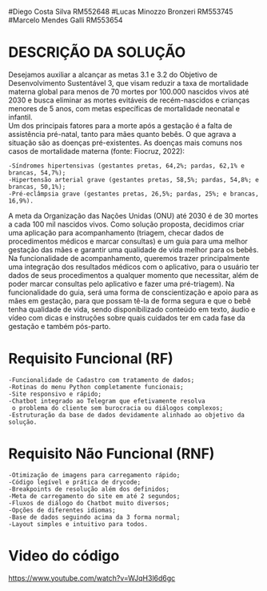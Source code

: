 #Diego Costa Silva RM552648
#Lucas Minozzo Bronzeri RM553745
#Marcelo Mendes Galli RM553654



# DESCRIÇÃO DA SOLUÇÃO 
Desejamos auxiliar a alcançar as metas 3.1 e 3.2 do Objetivo de Desenvolvimento Sustentável 3, que visam reduzir a taxa de mortalidade materna global para menos de 70 mortes por 100.000 nascidos vivos até 2030 e busca eliminar as mortes evitáveis de recém-nascidos e crianças menores de 5 anos, com metas específicas de mortalidade neonatal e infantil.  
Um dos principais fatores para a morte após a gestação é a falta de assistência pré-natal, tanto para mães quanto bebês. O que agrava a situação são as doenças pré-existentes. As doenças mais comuns nos casos de mortalidade materna (fonte: Fiocruz, 2022): 
    
    -Síndromes hipertensivas (gestantes pretas, 64,2%; pardas, 62,1% e brancas, 54,7%); 
    -Hipertensão arterial grave (gestantes pretas, 58,5%; pardas, 54,8%; e brancas, 50,1%); 
    -Pré-eclâmpsia grave (gestantes pretas, 26,5%; pardas, 25%; e brancas, 16,9%). 
 
A meta da Organização das Nações Unidas (ONU) até 2030 é de 30 mortes a cada 100 mil nascidos vivos. 
Como solução proposta, decidimos criar uma aplicação para acompanhamento (triagem, checar dados de procedimentos médicos e marcar consultas) e um guia para uma melhor gestação das mães e garantir uma qualidade de vida melhor para os bebês. 
Na funcionalidade de acompanhamento, queremos trazer principalmente uma integração dos resultados médicos com o aplicativo, para o usuário ter dados de seus procedimentos a qualquer momento que necessitar, além de poder marcar consultas pelo aplicativo e fazer uma pré-triagem). 
Na funcionalidade do guia, será uma forma de conscientização e apoio para as mães em gestação, para que possam tê-la de forma segura e que o bebê tenha qualidade de vida, sendo disponibilizado conteúdo em texto, áudio e vídeo com dicas e instruções sobre quais cuidados ter em cada fase da gestação e também pós-parto.


# Requisito Funcional (RF)

    -Funcionalidade de Cadastro com tratamento de dados;
    -Rotinas do menu Python completamente funcionais;
    -Site responsivo e rápido;
    -Chatbot integrado ao Telegram que efetivamente resolva
     o problema do cliente sem burocracia ou diálogos complexos;
    -Estruturação da base de dados devidamente alinhado ao objetivo da solução.
 
# Requisito Não Funcional (RNF)
 
    -Otimização de imagens para carregamento rápido;
    -Código legível e prática de drycode;
    -Breakpoints de resolução além dos definidos;
    -Meta de carregamento do site em até 2 segundos;
    -Fluxos de diálogo do Chatbot muito diversos;
    -Opções de diferentes idiomas;
    -Base de dados seguindo acima da 3 forma normal;
    -Layout simples e intuitivo para todos. 



# Video do código


https://www.youtube.com/watch?v=WJqH3l6d6gc
